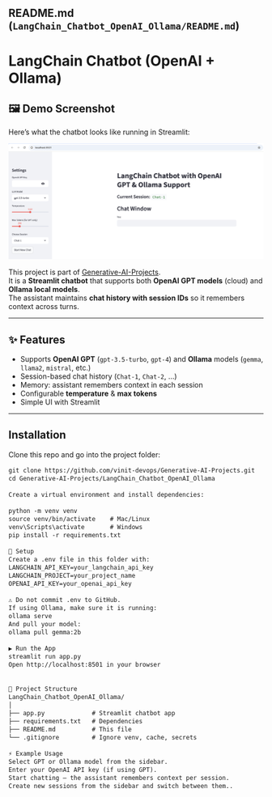 ## README.md (`LangChain_Chatbot_OpenAI_Ollama/README.md`)
# LangChain Chatbot (OpenAI + Ollama)

## 🖼️ Demo Screenshot

Here’s what the chatbot looks like running in Streamlit:

![App Screenshot](images/app_screenshot_v2.png)



This project is part of [Generative-AI-Projects](../).  
It is a **Streamlit chatbot** that supports both **OpenAI GPT models** (cloud) and **Ollama local models**.  
The assistant maintains **chat history with session IDs** so it remembers context across turns.

---

## ✨ Features
- Supports **OpenAI GPT** (`gpt-3.5-turbo`, `gpt-4`) and **Ollama** models (`gemma`, `llama2`, `mistral`, etc.)
- Session-based chat history (`Chat-1`, `Chat-2`, …)
- Memory: assistant remembers context in each session
- Configurable **temperature** & **max tokens**
- Simple UI with Streamlit

---

## Installation

Clone this repo and go into the project folder:
```
git clone https://github.com/vinit-devops/Generative-AI-Projects.git
cd Generative-AI-Projects/LangChain_Chatbot_OpenAI_Ollama

Create a virtual environment and install dependencies:

python -m venv venv
source venv/bin/activate    # Mac/Linux
venv\Scripts\activate       # Windows
pip install -r requirements.txt

🔑 Setup
Create a .env file in this folder with:
LANGCHAIN_API_KEY=your_langchain_api_key
LANGCHAIN_PROJECT=your_project_name
OPENAI_API_KEY=your_openai_api_key

⚠️ Do not commit .env to GitHub.
If using Ollama, make sure it is running:
ollama serve
And pull your model:
ollama pull gemma:2b

▶️ Run the App
streamlit run app.py
Open http://localhost:8501 in your browser


📂 Project Structure
LangChain_Chatbot_OpenAI_Ollama/
│
├── app.py             # Streamlit chatbot app
├── requirements.txt   # Dependencies
├── README.md          # This file
└── .gitignore         # Ignore venv, cache, secrets

⚡ Example Usage
Select GPT or Ollama model from the sidebar.
Enter your OpenAI API key (if using GPT).
Start chatting — the assistant remembers context per session.
Create new sessions from the sidebar and switch between them..
```
